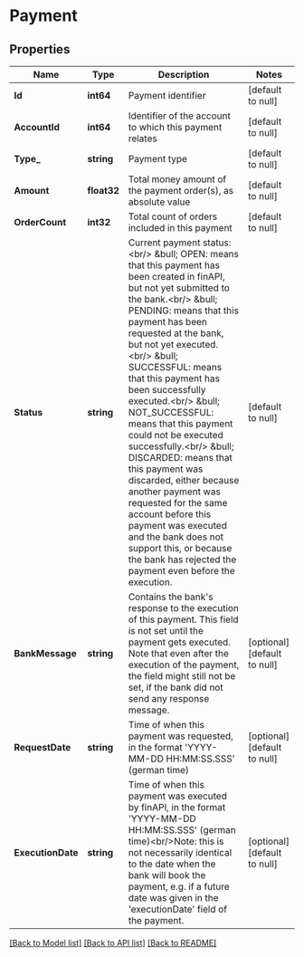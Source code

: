 # Payment

## Properties
Name | Type | Description | Notes
------------ | ------------- | ------------- | -------------
**Id** | **int64** | Payment identifier | [default to null]
**AccountId** | **int64** | Identifier of the account to which this payment relates | [default to null]
**Type_** | **string** | Payment type | [default to null]
**Amount** | **float32** | Total money amount of the payment order(s), as absolute value | [default to null]
**OrderCount** | **int32** | Total count of orders included in this payment | [default to null]
**Status** | **string** | Current payment status:&lt;br/&gt; &amp;bull; OPEN: means that this payment has been created in finAPI, but not yet submitted to the bank.&lt;br/&gt; &amp;bull; PENDING: means that this payment has been requested at the bank, but not yet executed.&lt;br/&gt; &amp;bull; SUCCESSFUL: means that this payment has been successfully executed.&lt;br/&gt; &amp;bull; NOT_SUCCESSFUL: means that this payment could not be executed successfully.&lt;br/&gt; &amp;bull; DISCARDED: means that this payment was discarded, either because another payment was requested for the same account before this payment was executed and the bank does not support this, or because the bank has rejected the payment even before the execution. | [default to null]
**BankMessage** | **string** | Contains the bank&#39;s response to the execution of this payment. This field is not set until the payment gets executed. Note that even after the execution of the payment, the field might still not be set, if the bank did not send any response message. | [optional] [default to null]
**RequestDate** | **string** | Time of when this payment was requested, in the format &#39;YYYY-MM-DD HH:MM:SS.SSS&#39; (german time) | [optional] [default to null]
**ExecutionDate** | **string** | Time of when this payment was executed by finAPI, in the format &#39;YYYY-MM-DD HH:MM:SS.SSS&#39; (german time)&lt;br/&gt;Note: this is not necessarily identical to the date when the bank will book the payment, e.g. if a future date was given in the &#39;executionDate&#39; field of the payment. | [optional] [default to null]

[[Back to Model list]](../README.md#documentation-for-models) [[Back to API list]](../README.md#documentation-for-api-endpoints) [[Back to README]](../README.md)


